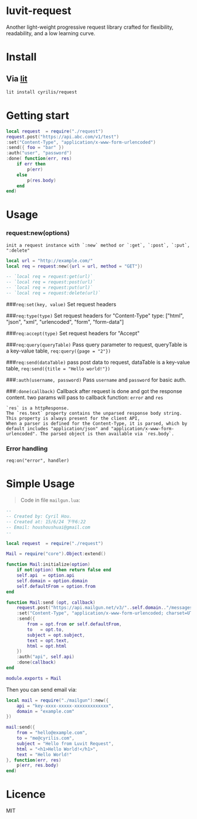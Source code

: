 # luvit-request
Another light-weight progressive request library crafted for flexibility, readability, and a low learning curve.

# Install

## Via [lit](https://github.com/luvit/lit/)
```bash
lit install cyrilis/request
```

# Getting start
```lua
local request  = require("./request")
request.post("https://api.abc.com/v1/test")
:set("Content-Type", "application/x-www-form-urlencoded")
:send({ foo = "bar" })
:auth("user", "password")
:done( function(err, res) 
	if err then
		p(err)
	else
		p(res.body)
	end
end)
```

# Usage
### request:new(options)
	init a request instance with `:new` method or `:get`, `:post`, `:put`, ":delete"

```lua
local url = "http://example.com/"
local req = request:new({url = url, method = "GET"})

-- `local req = request:get(url)` 
-- `local req = request:post(url)` 
-- `local req = request:put(url)` 
-- `local req = request:delete(url)`
```

###`req:set(key, value)`
	Set request headers

###`req:type(type)`
	Set request headers for "Content-Type"
	type: ["html", "json", "xml", "urlencoded", "form", "form-data"]

###`req:accept(type)`
	Set request headers for "Accept"

###`req:query(queryTable)`
	Pass query parameter to request, queryTable is a key-value table, `req:query({page = "2"})`

###`req:send(dataTable)`
	pass post data to request, dataTable is a key-value table, `req:send({title = "Hello world!"})`

###`:auth(username, password)`
	Pass `username` and `password` for basic auth.

###`:done(callback)`
	Callback after request is done and got the response content.  two params will pass to callback function: `error` and `res`
	
	`res` is a httpResponse.
	The `res.text` property contains the unparsed response body string. This property is always present for the client API,
	When a parser is defined for the Content-Type, it is parsed, which by default includes "application/json" and "application/x-www-form-urlencoded". The parsed object is then available via `res.body`.

### Error handling
	req:on("error", handler)


# Simple Usage

> Code in file `mailgun.lua`:

```lua
--
-- Created by: Cyril Hou.
-- Created at: 15/6/24 下午6:22
-- Email: houshoushuai@gmail.com
--

local request  = require("./request")

Mail = require("core").Object:extend()

function Mail:initialize(option)
    if not(option) then return false end
    self.api  = option.api
    self.domain = option.domain
    self.defaultFrom = option.from
end

function Mail:send (opt, callback)
    request.post("https://api.mailgun.net/v3/"..self.domain.."/messages")
    :set("Content-Type", "application/x-www-form-urlencoded; charset=UTF-8")
    :send({
        from = opt.from or self.defaultFrom,
        to   = opt.to,
        subject = opt.subject,
        text = opt.text,
        html = opt.html
    })
    :auth("api", self.api)
    :done(callback)
end

module.exports = Mail

```

Then you can send email via:

```lua
local mail = require("./mailgun"):new({
    api = "key-xxxx-xxxxx-xxxxxxxxxxxxx",
    domain = "example.com"
})

mail:send({
    from = "hello@example.com",
    to = "me@cyrilis.com",
    subject = "Hello from Luvit Request",
    html = "<h1>Hello World!</h1>",
    text = "Hello World!"
}, function(err, res)
    p(err, res.body)
end)
```

# Licence
MIT